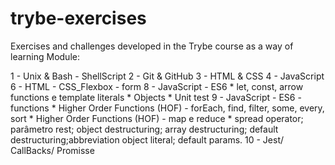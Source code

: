 # trybe-exercises
Exercises and challenges developed in the Trybe course as a way of learning
Module:

1 - Unix & Bash - ShellScript
2 - Git & GitHub
3 - HTML & CSS
4 - JavaScript
6 - HTML - CSS_Flexbox - form
8 - JavaScript - ES6
    * let, const, arrow functions e template literals
    * Objects
    * Unit test
9 - JavaScript - ES6 - functions 
    * Higher Order Functions (HOF) - forEach, find, filter, some, every, sort
    * Higher Order Functions (HOF) - map e reduce
    * spread operator; parâmetro rest; object destructuring; array destructuring; default destructuring;abbreviation object literal; default params.
10 - Jest/ CallBacks/ Promisse
